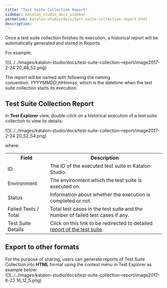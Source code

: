 ```yaml
---
title: "Test Suite Collection Report" 
sidebar: katalon_studio_docs_sidebar
permalink: katalon-studio/docs/test-suite-collection-report.html 
description: 
---
```

Once a test suite collection finishes its execution, a historical report will be automatically generated and stored in Reports. 

For example:

![](../../images/katalon-studio/docs/test-suite-collection-report/image2017-2-24 20_48_52.png)

The report will be named with following the naming convention: _YYYYMMDD_HHmmss_, which is the datetime when the test suite collection starts its execution.

Test Suite Collection Report
----------------------------

In **Test Explorer** view, double-click on a historical execution of a test suite collection to view its details:

![](../../images/katalon-studio/docs/test-suite-collection-report/image2017-2-24 20_52_54.png)

where:

<table class="" style="table-layout: fixed;"><colgroup class="" style=""><col class="" style=""><col class="" style=""></colgroup><tbody class="" style=""><tr class="" style=""><th class="" style="">Field</th><th class="" style="">Description</th></tr><tr class="" style=""><td class="" style="">ID</td><td class="" style="">The ID of the executed test suite in Katalon Studio.</td></tr><tr class="" style=""><td class="" style="">Environment</td><td class="" style="">The environment which the test suite is executed on.</td></tr><tr class="" style=""><td class="" style="">Status</td><td class="" style="">Information about whether the execution is completed or not.</td></tr><tr class="" style=""><td class="" style="">Failed Tests / Total</td><td class="" style="">Total test cases in the test suite and the number of failed test cases if any.</td></tr><tr class="" style=""><td class="" style="">Test Suite Details</td><td class="" style="">Click on this link to be redirected to detailed <a href="https://docs.katalon.com/display/KD/Test+Suite+Report" rel="nofollow" class="" style="">report of the test suite</a>.</td></tr></tbody></table>

Export to other formats
-----------------------

For the purpose of sharing, users can generate reports of Test Suite Collection into **HTML** format using the context menu in Test Explorer as example below:   
![](../../images/katalon-studio/docs/test-suite-collection-report/image2017-6-23 16_12_5.png)